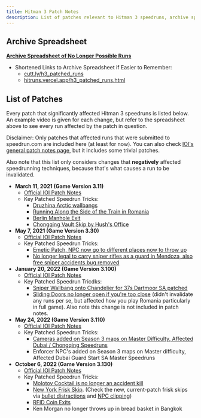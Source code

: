 ```yaml
---
title: Hitman 3 Patch Notes
description: List of patches relevant to Hitman 3 speedruns, archive spreadsheet of no longer possible runs
---
```


## Archive Spreadsheet
**[Archive Spreadsheet of No Longer Possible Runs](https://docs.google.com/spreadsheets/d/1HMmk0EIT1rtz4-no6h-ODByo_Sh6ndSp9wYwqGGwxkY/edit#gid=1673329186)**
- Shortened Links to Archive Spreadsheet if Easier to Remember:
	- [cutt.ly/h3_patched_runs](https://cutt.ly/h3_patched_runs)
	- [hitruns.vercel.app/h3_patched_runs.html](https://hitruns.vercel.app/h3_patched_runs.html)


## List of Patches

Every patch that significantly affected Hitman 3 speedruns is listed below. An example video is given for each change, but refer to the spreadsheet above to see every run affected by the patch in question.

Disclaimer: Only patches that affected runs that were submitted to speedrun.com are included here (at least for now). You can also check [IOI's general patch notes page](https://www.ioi.dk/patch-notes-hitman3/), but it includes some trivial patches.

Also note that this list only considers changes that **negatively** affected speedrunning techniques, because that's what causes a run to be invalidated.

- **March 11, 2021 (Game Version 3.11)**
	- [Official IOI Patch Notes](https://www.ioi.dk/hitman-3-february-patch-3-11/)
	- Key Patched Speedrun Tricks: 
		- [Druzhina Arctic wallbangs](https://www.youtube.com/watch?v=bo_vPd7cN80) 
		- [Running Along the Side of the Train in Romania](https://youtu.be/hGr-ekdRMxA?t=26)
		- [Berlin Manhole Exit](https://youtu.be/yA83Ip4-jHg?t=213)
		- [Chongqing Vault Skip by Hush's Office](https://youtu.be/T-swLeD-vtY?t=60)
- **May 7, 2021 (Game Version 3.30)**
	- [Official IOI Patch Notes](https://www.ioi.dk/hitman-3-may-patch-3-30/)
	- Key Patched Speedrun Tricks: 
		- [Emetic Patch, NPC now go to different places now to throw up](https://www.youtube.com/watch?v=zk4kBSXJf8c)
		- [No longer legal to carry sniper rifles as a guard in Mendoza, also free sniper accidents bug removed](https://www.youtube.com/watch?v=Y0NZZN0VkFQ)
- **January 20, 2022 (Game Version 3.100)**
	- [Official IOI Patch Notes](https://www.ioi.dk/hitman-3-year-2-patch-notes/)
	- Key Patched Speedrun Tricdks: 
		- [Sniper Wallbang onto Chandelier for 37s Dartmoor SA patched](https://www.youtube.com/watch?v=77QUS3sY0EQ)
		- [Sliding Doors no longer open if you're too close](https://youtu.be/9rqI3jBgoFM?t=19s) (didn't invalidate any runs per se, but affected how you play Romania particularly in full game). Also note this change is not included in patch notes.
- **May 24, 2022 (Game Version 3.110)**
	- [Official IOI Patch Notes](https://www.ioi.dk/hitman-3-year-2-may-patch-notes/)
	- Key Patched Speedrun Tricks:
		- [Cameras added on Season 3 maps on Master Difficulty, Affected Dubai / Chongqing Speedruns](https://www.youtube.com/watch?v=GJcN8RMhOxo&t=24s)
		- Enforcer NPC's added on Season 3 maps on Master difficulty, Affected Dubai Guard Start SA Master Speedruns
- **October 6, 2022 (Game Version 3.130)**
	- [Official IOI Patch Notes](https://www.ioi.dk/hitman-3-october-patch-notes/)
	- Key Patched Speedrun Tricks:
		- [Molotov Cocktail is no longer an accident kill](https://youtu.be/eXTd8ZC3ftA)
		- [New York Frisk Skip](https://youtu.be/y2GuYwNMy5k?t=18). (Check the new, current-patch frisk skips via [bullet distractions](https://youtu.be/A5TPuBZCLAE) and [NPC clipping](https://youtu.be/t92vLEucwJ4))
		- [RFID Coin Exits](https://youtu.be/fyPVfSPQSb4?t=96)
		- Ken Morgan no longer throws up in bread basket in Bangkok
		


